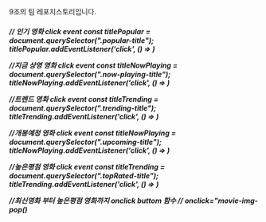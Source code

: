 9조의 팀 레포지스토리입니다.




<h5>
// 인기 영화 click event
const titlePopular = document.querySelector(".popular-title");
        titlePopular.addEventListener('click', () => )

//지금 상영 영화 click event
const titleNowPlaying = document.querySelector(".now-playing-title");
        titleNowPlaying.addEventListener('click', () => )

//트렌드 영화 click event
const titleTrending = document.querySelector(".trending-title");
        titleTrending.addEventListener('click', () => )

//개봉예정 영화 click event
const titleNowPlaying = document.querySelector(".upcoming-title");
titleNowPlaying.addEventListener('click', () => )

//높은평점 영화 click event
const titleTrending = document.querySelector(".topRated-title");
titleTrending.addEventListener('click', () => )


//최신영화 부터 높은평점 영화까지 onclick buttom 함수
// onclick="movie-img-pop()
</h5>